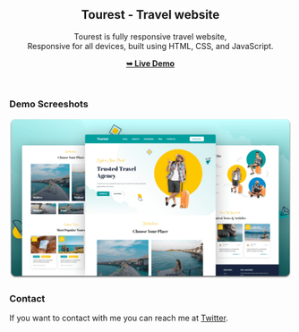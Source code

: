 <div align="center">
  

  <br />
  <br />

  <h2 align="center">Tourest - Travel website</h2>

  Tourest is fully responsive travel website, <br />Responsive for all devices, built using HTML, CSS, and JavaScript.

  <a href="http://bharatourandtravels.com/"><strong>➥ Live Demo</strong></a>

</div>

<br />

### Demo Screeshots

![Tourest Desktop Demo](./readme-images/desktop.png "Desktop Demo")



### Contact

If you want to contact with me you can reach me at [Twitter](https://sites.google.com/view/asndeveloper/).

